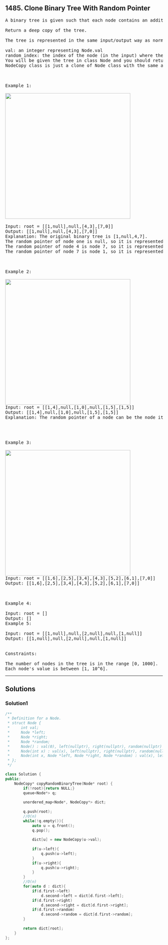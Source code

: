 ## 1485. Clone Binary Tree With Random Pointer
<pre>
A binary tree is given such that each node contains an additional random pointer which could point to any node in the tree or null.

Return a deep copy of the tree.

The tree is represented in the same input/output way as normal binary trees where each node is represented as a pair of [val, random_index] where:

val: an integer representing Node.val
random_index: the index of the node (in the input) where the random pointer points to, or null if it does not point to any node.
You will be given the tree in class Node and you should return the cloned tree in class NodeCopy. 
NodeCopy class is just a clone of Node class with the same attributes and constructors.

 

Example 1:

<img src="https://github.com/fengyanglin09/fengyanglin09leetcode/blob/master/images/clone_1.png" width = 400 height = 400>

Input: root = [[1,null],null,[4,3],[7,0]]
Output: [[1,null],null,[4,3],[7,0]]
Explanation: The original binary tree is [1,null,4,7].
The random pointer of node one is null, so it is represented as [1, null].
The random pointer of node 4 is node 7, so it is represented as [4, 3] where 3 is the index of node 7 in the array representing the tree.
The random pointer of node 7 is node 1, so it is represented as [7, 0] where 0 is the index of node 1 in the array representing the tree.



Example 2:

<img src="https://github.com/fengyanglin09/fengyanglin09leetcode/blob/master/images/clone_2.png" width = 400 height = 400>
Input: root = [[1,4],null,[1,0],null,[1,5],[1,5]]
Output: [[1,4],null,[1,0],null,[1,5],[1,5]]
Explanation: The random pointer of a node can be the node itself.




Example 3:

<img src="https://github.com/fengyanglin09/fengyanglin09leetcode/blob/master/images/clone_3.png" width = 400 height = 400>
Input: root = [[1,6],[2,5],[3,4],[4,3],[5,2],[6,1],[7,0]]
Output: [[1,6],[2,5],[3,4],[4,3],[5,2],[6,1],[7,0]]



Example 4:

Input: root = []
Output: []
Example 5:

Input: root = [[1,null],null,[2,null],null,[1,null]]
Output: [[1,null],null,[2,null],null,[1,null]]
 

Constraints:

The number of nodes in the tree is in the range [0, 1000].
Each node's value is between [1, 10^6].
</pre>

-------------------------------------------------------

## Solutions

### Solution1
```c++
/**
 * Definition for a Node.
 * struct Node {
 *     int val;
 *     Node *left;
 *     Node *right;
 *     Node *random;
 *     Node() : val(0), left(nullptr), right(nullptr), random(nullptr) {}
 *     Node(int x) : val(x), left(nullptr), right(nullptr), random(nullptr) {}
 *     Node(int x, Node *left, Node *right, Node *random) : val(x), left(left), right(right), random(random) {}
 * };
 */

class Solution {
public:
    NodeCopy* copyRandomBinaryTree(Node* root) {
        if(!root){return NULL;}
        queue<Node*> q;
        
        unordered_map<Node*, NodeCopy*> dict;
        
        q.push(root);
        //O(n)
        while(!q.empty()){
            auto u = q.front();
            q.pop();
            
            dict[u] = new NodeCopy(u->val);
            
            if(u->left){
                q.push(u->left);
            }
            if(u->right){
                q.push(u->right);
            }
        }
        //O(n)
        for(auto d : dict){
            if(d.first->left)
                d.second->left = dict[d.first->left];
            if(d.first->right)
                d.second->right = dict[d.first->right];
            if(d.first->random)
                d.second->random = dict[d.first->random];
        }
        
        return dict[root];
    }
};

```
